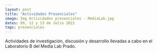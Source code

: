 ```yaml
---
layout: post
title: "Actividades Presenciales"
image: Img Actividades presenciales - MediaLab.jpg
dates: 09, 12 y 13 de Julio 2021
tags: presenciales
---
```


Actividades de investigación, discusión y desarrollo llevadas a cabo en el Laboratorio B del Media Lab Prado. 
